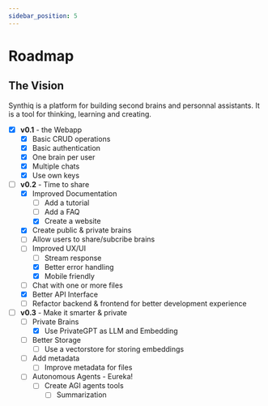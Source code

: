```yaml
---
sidebar_position: 5
---
```


# Roadmap

## The Vision

Synthiq is a platform for building second brains and personnal assistants. It is a tool for thinking, learning and creating. 

- [X] **v0.1** - the Webapp
  - [x] Basic CRUD operations
  - [X] Basic authentication
  - [X] One brain per user
  - [X] Multiple chats
  - [X] Use own keys
- [ ] **v0.2** - Time to share
  - [X] Improved Documentation
    - [ ] Add a tutorial
    - [ ] Add a FAQ
    - [X] Create a website
  - [X] Create public & private brains
  - [ ] Allow users to share/subcribe brains 
  - [ ] Improved UX/UI
    - [ ] Stream response
    - [X] Better error handling
    - [X] Mobile friendly
  - [ ] Chat with one or more files
  - [X] Better API Interface 
  - [ ] Refactor backend & frontend for better development experience
- [ ] **v0.3** - Make it smarter & private
  - [ ] Private Brains
    - [X] Use PrivateGPT as LLM and Embedding
  - [ ] Better Storage
    - [ ] Use a vectorstore for storing embeddings
  - [ ] Add metadata
    - [ ] Improve metadata for files
  - [ ] Autonomous Agents - Eureka!
    - [ ] Create AGI agents tools
      - [ ] Summarization